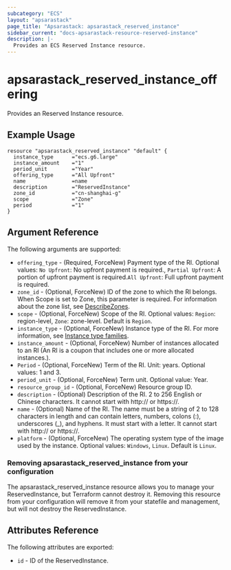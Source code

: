 ```yaml
---
subcategory: "ECS"
layout: "apsarastack"
page_title: "Apsarastack: apsarastack_reserved_instance"
sidebar_current: "docs-apsarastack-resource-reserved-instance"
description: |-
  Provides an ECS Reserved Instance resource.
---
```


# apsarastack\_reserved\_instance\_offering

Provides an Reserved Instance resource.

## Example Usage

```
resource "apsarastack_reserved_instance" "default" {
  instance_type      ="ecs.g6.large"
  instance_amount    ="1"
  period_unit        ="Year"
  offering_type      ="All Upfront"
  name               =name
  description        ="ReservedInstance"
  zone_id            ="cn-shanghai-g"
  scope              ="Zone"
  period             ="1"
}
```

## Argument Reference

The following arguments are supported:

* `offering_type` - (Required, ForceNew) Payment type of the RI. Optional values: `No Upfront`: No upfront payment is required., `Partial Upfront`: A portion of upfront payment is required.`All Upfront`: Full upfront payment is required.
* `zone_id` - (Optional, ForceNew) ID of the zone to which the RI belongs. When Scope is set to Zone, this parameter is required. For information about the zone list, see [DescribeZones](https://www.alibabacloud.com/help/doc-detail/25610.html).
* `scope` - (Optional, ForceNew) Scope of the RI. Optional values: `Region`: region-level, `Zone`: zone-level. Default is `Region`.
* `instance_type` - (Optional, ForceNew) Instance type of the RI. For more information, see [Instance type families](https://www.alibabacloud.com/help/doc-detail/25378.html).
* `instance_amount` - (Optional, ForceNew) Number of instances allocated to an RI (An RI is a coupon that includes one or more allocated instances.).
* `Period` - (Optional, ForceNew) Term of the RI. Unit: years. Optional values: 1 and 3.
* `period_unit` - (Optional, ForceNew) Term unit. Optional value: Year.
* `resource_group_id` - (Optional, ForceNew) Resource group ID.
* `description` - (Optional) Description of the RI. 2 to 256 English or Chinese characters. It cannot start with http:// or https://.
* `name` - (Optional) Name of the RI. The name must be a string of 2 to 128 characters in length and can contain letters, numbers, colons (:), underscores (_), and hyphens. It must start with a letter. It cannot start with http:// or https://.
* `platform` - (Optional, ForceNew) The operating system type of the image used by the instance. Optional values: `Windows`, `Linux`. Default is `Linux`.

### Removing apsarastack_reserved_instance from your configuration
 
The apsarastack_reserved_instance resource allows you to manage your ReservedInstance, but Terraform cannot destroy it. Removing this resource from your configuration will remove it from your statefile and management, but will not destroy the ReservedInstance.
 

## Attributes Reference

The following attributes are exported:

* `id` -  ID of the ReservedInstance.

